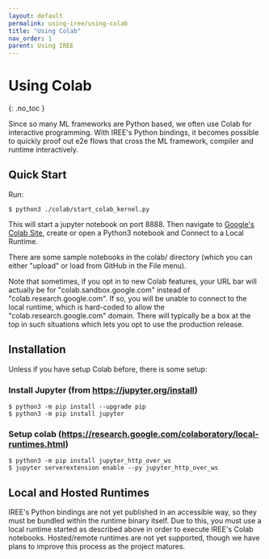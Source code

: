 ```yaml
---
layout: default
permalink: using-iree/using-colab
title: "Using Colab"
nav_order: 1
parent: Using IREE
---
```


# Using Colab
{: .no_toc }

Since so many ML frameworks are Python based, we often use Colab for interactive
programming. With IREE's Python bindings, it becomes possible to quickly proof
out e2e flows that cross the ML framework, compiler and runtime interactively.

## Quick Start

Run:

```shell
$ python3 ./colab/start_colab_kernel.py
```

This will start a jupyter notebook on port 8888. Then navigate to
[Google's Colab Site](https://colab.research.google.com), create or open a
Python3 notebook and Connect to a Local Runtime.

There are some sample notebooks in the colab/ directory (which you can either
"upload" or load from GitHub in the File menu).

Note that sometimes, if you opt in to new Colab features, your URL bar will
actually be for "colab.sandbox.google.com" instead of
"colab.research.google.com". If so, you will be unable to connect to the local
runtime, which is hard-coded to allow the "colab.research.google.com" domain.
There will typically be a box at the top in such situations which lets you opt
to use the production release.

## Installation

Unless if you have setup Colab before, there is some setup:

### Install Jupyter (from https://jupyter.org/install)

```shell
$ python3 -m pip install --upgrade pip
$ python3 -m pip install jupyter
```

### Setup colab (https://research.google.com/colaboratory/local-runtimes.html)

```shell
$ python3 -m pip install jupyter_http_over_ws
$ jupyter serverextension enable --py jupyter_http_over_ws
```

## Local and Hosted Runtimes

IREE's Python bindings are not yet published in an accessible way, so they must
be bundled within the runtime binary itself. Due to this, you must use a local
runtime started as described above in order to execute IREE's Colab notebooks.
Hosted/remote runtimes are not yet supported, though we have plans to improve
this process as the project matures.